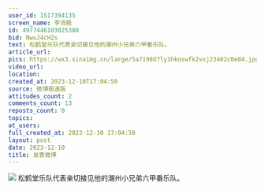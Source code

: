```yaml
---
user_id: 1517394135
screen_name: 李消极
id: 4977446103025380
bid: NwuJ4cH2s
text: 松鹤堂乐队代表亲切接见他的潮州小兄弟六甲番乐队。 
article_url: 
pics: https://wx3.sinaimg.cn/large/5a7198d7ly1hkoswfk2vxj23402c0e84.jpg
video_url: 
location: 
created_at: 2023-12-10T17:04:50
source: 微博极速版
attitudes_count: 2
comments_count: 13
reposts_count: 0
topics: 
at_users: 
full_created_at: 2023-12-10 17:04:50
layout: post
date: 2023-12-10
title: 发表微博
---
```


![](https://image.baidu.com/search/down?url=https://wx3.sinaimg.cn/large/5a7198d7ly1hkoswfk2vxj23402c0e84.jpg)
松鹤堂乐队代表亲切接见他的潮州小兄弟六甲番乐队。 
